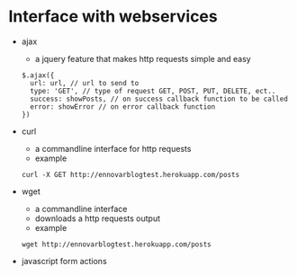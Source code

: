 # Interface with webservices
- ajax
  - a jquery feature that makes http requests simple and easy
  ```
  $.ajax({
    url: url, // url to send to
    type: 'GET', // type of request GET, POST, PUT, DELETE, ect..
    success: showPosts, // on success callback function to be called
    error: showError // on error callback function
  })
  ```

- curl
  - a commandline interface for http requests
  - example
  ```
  curl -X GET http://ennovarblogtest.herokuapp.com/posts
  ```

- wget
  - a commandline interface
  - downloads a http requests output
  - example
  ```
  wget http://ennovarblogtest.herokuapp.com/posts
  ```
- javascript form actions
